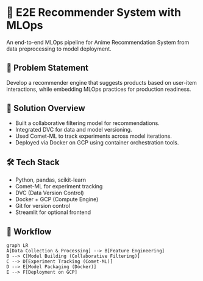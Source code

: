 # 🎯 E2E Recommender System with MLOps

An end-to-end MLOps pipeline for Anime Recommendation System from data preprocessing to model deployment.

## 📌 Problem Statement
Develop a recommender engine that suggests products based on user-item interactions, while embedding MLOps practices for production readiness.

## 🧠 Solution Overview
- Built a collaborative filtering model for recommendations.
- Integrated DVC for data and model versioning.
- Used Comet-ML to track experiments across model iterations.
- Deployed via Docker on GCP using container orchestration tools.

## 🛠️ Tech Stack
- Python, pandas, scikit-learn
- Comet-ML for experiment tracking
- DVC (Data Version Control)
- Docker + GCP (Compute Engine)
- Git for version control
- Streamlit for optional frontend

## 🔁 Workflow
```mermaid
graph LR
A[Data Collection & Processing] --> B[Feature Engineering]
B --> C[Model Building (Collaborative Filtering)]
C --> D[Experiment Tracking (Comet-ML)]
D --> E[Model Packaging (Docker)]
E --> F[Deployment on GCP]
